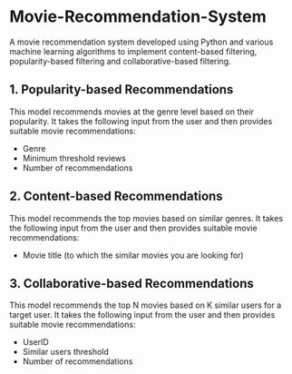 # Movie-Recommendation-System
A movie recommendation system developed using Python and various machine learning algorithms to implement content-based filtering, popularity-based filtering and collaborative-based filtering.

## 1. Popularity-based Recommendations
This model recommends movies at the genre level based on their popularity.
It takes the following input from the user and then provides suitable movie recommendations:
- Genre
- Minimum threshold reviews
- Number of recommendations

## 2. Content-based Recommendations
This model recommends the top movies based on similar genres.
It takes the following input from the user and then provides suitable movie recommendations:
- Movie title (to which the similar movies you are looking for)

## 3. Collaborative-based Recommendations
This model recommends the top N movies based on K similar users for a target user.
It takes the following input from the user and then provides suitable movie recommendations:
- UserID
- Similar users threshold
- Number of recommendations
